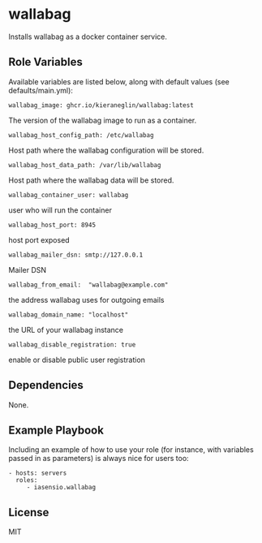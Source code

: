 wallabag
==========

Installs wallabag as a docker container service.


Role Variables
--------------

Available variables are listed below, along with default values (see defaults/main.yml):


```
wallabag_image: ghcr.io/kieraneglin/wallabag:latest
```
The version of the wallabag image to run as a container.

```
wallabag_host_config_path: /etc/wallabag
```
Host path where the wallabag configuration will be stored.

```
wallabag_host_data_path: /var/lib/wallabag
```
Host path where the wallabag data will be stored.

```
wallabag_container_user: wallabag
```
user who will run the container

```
wallabag_host_port: 8945
```
host port exposed

```
wallabag_mailer_dsn: smtp://127.0.0.1
```
Mailer DSN

```
wallabag_from_email:  "wallabag@example.com"
```
the address wallabag uses for outgoing emails

```
wallabag_domain_name: "localhost"
```
the URL of your wallabag instance

```
wallabag_disable_registration: true
```
enable or disable public user registration




Dependencies
------------

None.

Example Playbook
----------------

Including an example of how to use your role (for instance, with variables passed in as parameters) is always nice for users too:

    - hosts: servers
      roles:
         - iasensio.wallabag

License
-------

MIT

